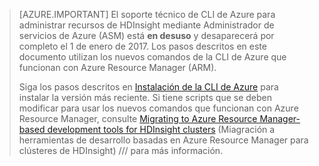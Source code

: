 > [AZURE.IMPORTANT] El soporte técnico de CLI de Azure para administrar recursos de HDInsight mediante Administrador de servicios de Azure (ASM) está __en desuso__ y desaparecerá por completo el 1 de enero de 2017. Los pasos descritos en este documento utilizan los nuevos comandos de la CLI de Azure que funcionan con Azure Resource Manager (ARM).
>
> Siga los pasos descritos en [Instalación de la CLI de Azure](../articles/xplat-cli-install.md) para instalar la versión más reciente. Si tiene scripts que se deben modificar para usar los nuevos comandos que funcionan con Azure Resource Manager, consulte [Migrating to Azure Resource Manager-based development tools for HDInsight clusters](hdinsight-hadoop-development-using-azure-resource-manager.md) (Miagración a herramientas de desarrollo basadas en Azure Resource Manager para clústeres de HDInsight) /// para más información.

<!---HONumber=AcomDC_0504_2016-->
